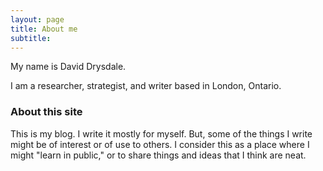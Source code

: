 ```yaml
---
layout: page
title: About me
subtitle: 
---
```


My name is David Drysdale.

I am a researcher, strategist, and writer based in London, Ontario. 


### About this site

This is my blog. I write it mostly for myself. But, some of the things I write might be of interest or of use to others. I consider this as a place where I might "learn in public," or to share things and ideas that I think are neat. 


